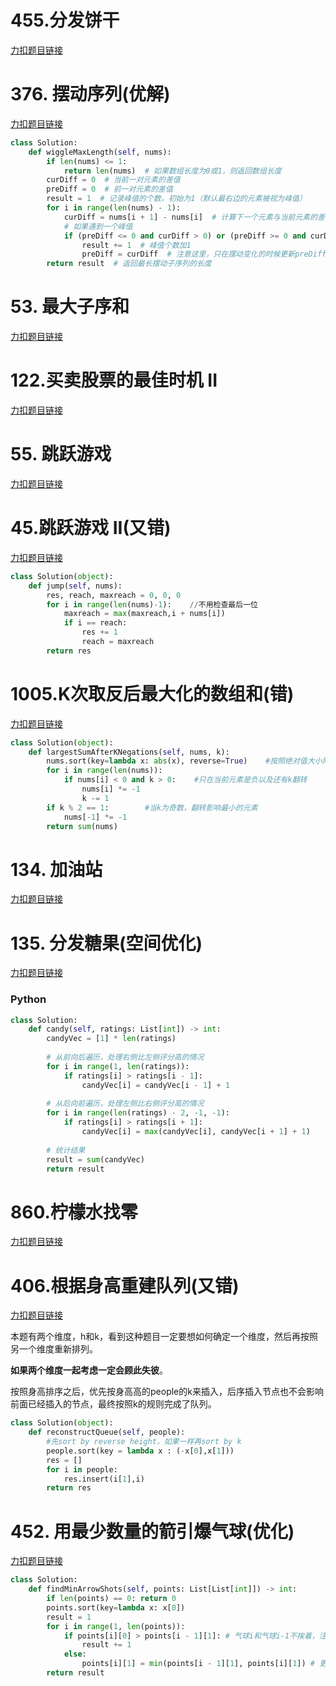 # 455.分发饼干

[力扣题目链接](https://leetcode.cn/problems/assign-cookies/)

# 376. 摆动序列(优解)

[力扣题目链接](https://leetcode.cn/problems/wiggle-subsequence/)
```python
class Solution:
    def wiggleMaxLength(self, nums):
        if len(nums) <= 1:
            return len(nums)  # 如果数组长度为0或1，则返回数组长度
        curDiff = 0  # 当前一对元素的差值
        preDiff = 0  # 前一对元素的差值
        result = 1  # 记录峰值的个数，初始为1（默认最右边的元素被视为峰值）
        for i in range(len(nums) - 1):
            curDiff = nums[i + 1] - nums[i]  # 计算下一个元素与当前元素的差值
            # 如果遇到一个峰值
            if (preDiff <= 0 and curDiff > 0) or (preDiff >= 0 and curDiff < 0):
                result += 1  # 峰值个数加1
                preDiff = curDiff  # 注意这里，只在摆动变化的时候更新preDiff
        return result  # 返回最长摆动子序列的长度
```

# 53. 最大子序和

[力扣题目链接](https://leetcode.cn/problems/maximum-subarray/)

# 122.买卖股票的最佳时机 II

[力扣题目链接](https://leetcode.cn/problems/best-time-to-buy-and-sell-stock-ii/)

# 55. 跳跃游戏

[力扣题目链接](https://leetcode.cn/problems/jump-game/)

# 45.跳跃游戏 II(又错)

[力扣题目链接](https://leetcode.cn/problems/jump-game-ii/)

```py
class Solution(object):
    def jump(self, nums):
        res, reach, maxreach = 0, 0, 0
        for i in range(len(nums)-1):    //不用检查最后一位
            maxreach = max(maxreach,i + nums[i])
            if i == reach:
                res += 1
                reach = maxreach
        return res
```

# 1005.K次取反后最大化的数组和(错)

[力扣题目链接](https://leetcode.cn/problems/maximize-sum-of-array-after-k-negations/)

```py
class Solution(object):
    def largestSumAfterKNegations(self, nums, k):
        nums.sort(key=lambda x: abs(x), reverse=True)    #按照绝对值大小降序排序
        for i in range(len(nums)):
            if nums[i] < 0 and k > 0:    #只在当前元素是负以及还有k翻转
                nums[i] *= -1
                k -= 1
        if k % 2 == 1:        #当k为奇数，翻转影响最小的元素
            nums[-1] *= -1
        return sum(nums)
```

# 134. 加油站

[力扣题目链接](https://leetcode.cn/problems/gas-station/)

# 135. 分发糖果(空间优化)

[力扣题目链接](https://leetcode.cn/problems/candy/)
### Python
```python
class Solution:
    def candy(self, ratings: List[int]) -> int:
        candyVec = [1] * len(ratings)
        
        # 从前向后遍历，处理右侧比左侧评分高的情况
        for i in range(1, len(ratings)):
            if ratings[i] > ratings[i - 1]:
                candyVec[i] = candyVec[i - 1] + 1
        
        # 从后向前遍历，处理左侧比右侧评分高的情况
        for i in range(len(ratings) - 2, -1, -1):
            if ratings[i] > ratings[i + 1]:
                candyVec[i] = max(candyVec[i], candyVec[i + 1] + 1)
        
        # 统计结果
        result = sum(candyVec)
        return result

```
# 860.柠檬水找零

[力扣题目链接](https://leetcode.cn/problems/lemonade-change/)

# 406.根据身高重建队列(又错)

[力扣题目链接](https://leetcode.cn/problems/queue-reconstruction-by-height/)

本题有两个维度，h和k，看到这种题目一定要想如何确定一个维度，然后再按照另一个维度重新排列。

**如果两个维度一起考虑一定会顾此失彼**。

按照身高排序之后，优先按身高高的people的k来插入，后序插入节点也不会影响前面已经插入的节点，最终按照k的规则完成了队列。

```py
class Solution(object):
    def reconstructQueue(self, people):
        #先sort by reverse height，如果一样再sort by k
        people.sort(key = lambda x : (-x[0],x[1]))
        res = []
        for i in people:
            res.insert(i[1],i)
        return res
```

# 452. 用最少数量的箭引爆气球(优化)

[力扣题目链接](https://leetcode.cn/problems/minimum-number-of-arrows-to-burst-balloons/)

```python
class Solution:
    def findMinArrowShots(self, points: List[List[int]]) -> int:
        if len(points) == 0: return 0
        points.sort(key=lambda x: x[0])
        result = 1
        for i in range(1, len(points)):
            if points[i][0] > points[i - 1][1]: # 气球i和气球i-1不挨着，注意这里不是>=
                result += 1     
            else:
                points[i][1] = min(points[i - 1][1], points[i][1]) # 更新重叠气球最小右边界
        return result
```

